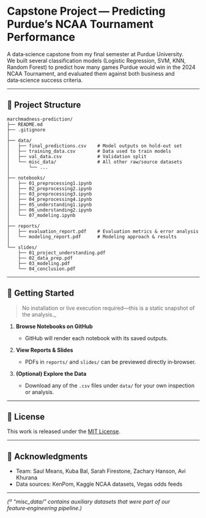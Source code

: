 # Capstone Project — Predicting Purdue’s NCAA Tournament Performance

A data‑science capstone from my final semester at Purdue University.  
We built several classification models (Logistic Regression, SVM, KNN, Random Forest) to predict how many games Purdue would win in the 2024 NCAA Tournament, and evaluated them against both business and data‑science success criteria.

---

## 📁 Project Structure

```text
marchmadness-prediction/
├── README.md
├── .gitignore
│
├── data/
│   ├── final_predictions.csv    # Model outputs on hold‑out set
│   ├── training_data.csv        # Data used to train models
│   ├── val_data.csv             # Validation split
│   └── misc_data/               # All other raw/source datasets
│       └── ...
│
├── notebooks/
│   ├── 01_preprocessing1.ipynb
│   ├── 02_preprocessing2.ipynb
│   ├── 03_preprocessing3.ipynb
│   ├── 04_preprocessing4.ipynb
│   ├── 05_understanding1.ipynb
│   ├── 06_understanding2.ipynb
│   └── 07_modeling.ipynb
│
├── reports/
│   ├── evaluation_report.pdf    # Evaluation metrics & error analysis
│   └── modeling_report.pdf      # Modeling approach & results
│
└── slides/
    ├── 01_project_understanding.pdf
    ├── 02_data_prep.pdf
    ├── 03_modeling.pdf
    └── 04_conclusion.pdf
```
---

## 🚀 Getting Started

> No installation or live execution required—this is a static snapshot of the analysis._

1. **Browse Notebooks on GitHub**  
   - GitHub will render each notebook with its saved outputs.  

2. **View Reports & Slides**  
   - PDFs in `reports/` and `slides/` can be previewed directly in‑browser.  

3. **(Optional) Explore the Data**  
   - Download any of the `.csv` files under `data/` for your own inspection or analysis.

---

## 🔖 License

This work is released under the [MIT License](LICENSE).

---

## 📝 Acknowledgments

- Team: Saul Means, Kuba Bal, Sarah Firestone, Zachary Hanson, Avi Khurana  
- Data sources: KenPom, Kaggle NCAA datasets, Vegas odds feeds  

---

*(⁽⁾ “misc_data/” contains auxiliary datasets that were part of our feature‑engineering pipeline.)*  
